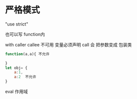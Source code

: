 # 严格模式

"use strict"

也可以写 function内

with caller callee 不可用
变量必须声明
call 会 把参数变成 包装类
```js
function(a,a){ 不允许
    
}
let obj= {
    a:1,
    a:2  不允许
}

```

eval 作用域